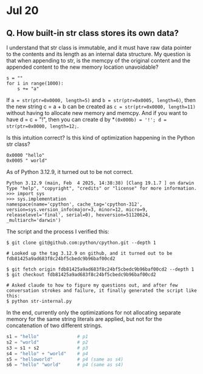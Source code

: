 # Jul 20
## Q. How built-in str class stores its own data?
I understand that str class is immutable, and it must have raw data pointer to the contents and its length
as an internal data structure. My question is that when appending to str, is the memcpy of the original content and the appended content to the new memory location unavoidable?
```
s = ""
for i in range(1000):
    s += "a"
```
If `a = str(ptr=0x0000, length=5)` and `b = str(ptr=0x0005, length=6)`, then the new string c = a + b can be created as `c = str(ptr=0x0000, length=11)` without having to allocate new memory and memcpy. And if you want to have d = c + "!", then you can create d by *`(0x000b) = '!'; d = str(ptr=0x0000, length=12;`.

Is this intuition correct? Is this kind of optimization happening in the Python str class?
```
0x0000 "hello"
0x0005 " world"
```

As of Python 3.12.9, it turned out to be not correct. 
```
Python 3.12.9 (main, Feb  4 2025, 14:38:38) [Clang 19.1.7 ] on darwin
Type "help", "copyright", "credits" or "license" for more information.
>>> import sys
>>> sys.implementation
namespace(name='cpython', cache_tag='cpython-312', version=sys.version_info(major=3, minor=12, micro=9, releaselevel='final', serial=0), hexversion=51120624, _multiarch='darwin')
```

The script and the process I verified this:
```
$ git clone git@github.com:python/cpython.git --depth 1

# Looked up the tag 3.12.9 on github, and it turned out to be fdb81425a9ad683f8c24bf5cbedc9b96baf00cd2

$ git fetch origin fdb81425a9ad683f8c24bf5cbedc9b96baf00cd2 --depth 1
$ git checkout fdb81425a9ad683f8c24bf5cbedc9b96baf00cd2

# Asked claude to how to figure my questions out, and after few conversation strokes and failure, it finally generated the script like this:
$ python str-internal.py
```

In the end, currently only the optimizations for not allocating separate memory for the same string literals are applied, but not for the concatenation of two different strings.
```python
s1 = "hello"              # p1
s2 = "world"              # p2
s3 = s1 + s2              # p3
s4 = "hello" + "world"    # p4
s5 = "helloworld"         # p4 (same as s4)
s6 = "hello" "world"      # p4 (same as s4)
```
